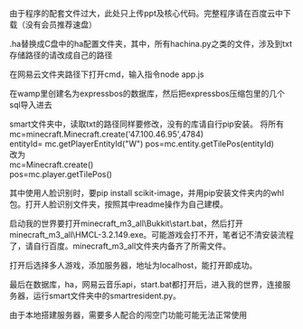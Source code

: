 由于程序的配套文件过大，此处只上传ppt及核心代码。完整程序请在百度云中下载（没有会员推荐速盘）  

.ha替换成C盘中的ha配置文件夹，其中，所有hachina.py之类的文件，涉及到txt存储路径的请改成自己的路径  

在网易云文件夹路径下打开cmd，输入指令node app.js  

在wamp里创建名为expressbos的数据库，然后把expressbos压缩包里的几个sql导入进去 

smart文件夹中，读取txt的路径同样要修改，没有的库请自行pip安装。 
将所有  
mc=minecraft.Minecraft.create('47.100.46.95',4784)  
entityId= mc.getPlayerEntityId("W")
pos=mc.entity.getTilePos(entityId)  
改为  
mc=Minecraft.create()  
pos=mc.player.getTilePos()  

其中使用人脸识别时，要pip install scikit-image，并用pip安装文件夹内的whl包。打开人脸识别文件夹，按照其中readme操作为自己建模。  

启动我的世界要打开minecraft_m3_all\Bukkit\start.bat，然后打开minecraft_m3_all\HMCL-3.2.149.exe。可能游戏会打不开，笔者记不清安装流程了，请自行百度。minecraft_m3_all文件夹内备齐了所需文件。  

打开后选择多人游戏，添加服务器，地址为localhost，能打开即成功。  

最后在数据库，ha，网易云音乐api，start.bat都打开后，进入我的世界，连接服务器，运行smart文件夹中的smartresident.py。  

由于本地搭建服务器，需要多人配合的闯空门功能可能无法正常使用  
